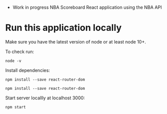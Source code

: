 * Work in progress NBA Scoreboard React application using the NBA API

# Run this application locally

Make sure you have the latest version of node or at least node 10+. 

To check run:

`node -v`

Install dependencies:

`npm install --save react-router-dom`

`npm install --save react-router-dom`

Start server locallly at localhost 3000:

`npm start`